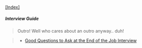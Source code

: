[[Index]](https://github.com/anicksaha/leetcode/blob/master/index.md)

##### Interview Guide

> Outro! Well who cares about an outro anyway.. duh!

> - [Good Questions to Ask at the End of the Job Interview](https://biginterview.com/blog/2011/08/best-questions-to-ask-end-interview.html)
